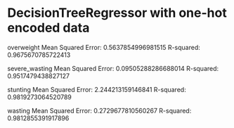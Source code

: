 # DecisionTreeRegressor with one-hot encoded data

overweight        Mean Squared Error: 0.5637854996981515                             R-squared: 0.9675670785722413
                       
severe_wasting    Mean Squared Error: 0.09505288286688014                            R-squared: 0.9517479438827127
                         
stunting          Mean Squared Error: 2.244213159146841                              R-squared: 0.9819273064520789
                         
wasting           Mean Squared Error: 0.2729677810560267                              R-squared: 0.9812855391917896
                       


